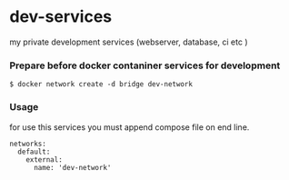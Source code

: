 # dev-services

my private development services (webserver, database, ci etc )

### Prepare before docker contaniner services for development

```
$ docker network create -d bridge dev-network
```

### Usage

for use this services you must append compose file on end line.

```
networks:
  default:
    external:
      name: 'dev-network'
```